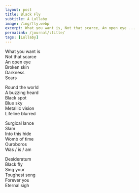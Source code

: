 ```yaml
---
layout: post
title: Black Fly
subtitle: A Lullaby
image: /img/fly.webp
excerpt: What you want is, Not that scarce, An open eye ...
permalink: /journal/:title/
tags: [Lullaby]
---
```


What you want is  
Not that scarce  
An open eye  
Broken skin  
Darkness  
Scars
  
Round the world  
A buzzing heard  
Black spot  
Blue sky  
Metallic vision  
Lifeline blurred

Surgical lance  
Slam  
Into this hide  
Womb of time  
Ouroboros  
Was / is / am

Desideratum  
Black fly  
Sing your  
Toughest song  
Forever you  
Eternal sigh